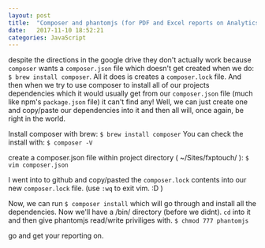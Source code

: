 ```yaml
---
layout: post
title:  "Composer and phantomjs (for PDF and Excel reports on Analytics)"
date:   2017-11-10 18:52:21
categories: JavaScript
---
```


despite the directions in the google drive they don't actually work because `composer` wants a `composer.json` file which doesn't get created when we do: 
`$ brew install composer`. All it does is creates a `composer.lock` file. And then when we try to use composer to install all of our projects dependencies which it would 
usually get from our `composer.json` file (much like npm's `package.json` file) it can't find any! Well, we can just create one and copy/paste our dependencies into it and then all will, once again, be right in the world. 

Install composer with brew: 
`$ brew install composer` 
You can check the install with: 
`$ composer -V` 

create a composer.json file within project directory ( ~/Sites/fxptouch/ ): 
`$ vim composer.json` 

I went into to github and copy/pasted the `composer.lock` contents into our new `composer.lock` file. 
(use `:wq` to exit vim. :D )

Now, we can run `$ composer install` which will go through and install all the dependencies. 
Now we'll have a /bin/ directory (before we didnt). `cd` into it and then give phantomjs read/write priviliges with. 
`$ chmod 777 phantomjs` 

go and get your reporting on.
